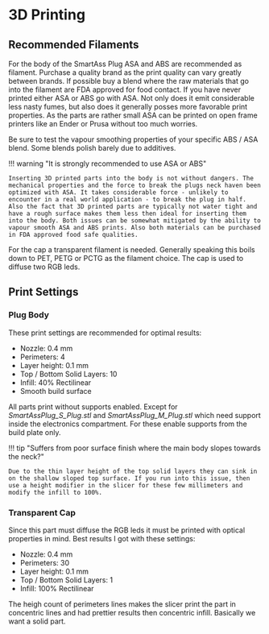 # 3D Printing

## Recommended Filaments

For the body of the SmartAss Plug ASA and ABS are recommended as filament. Purchase a quality brand as the print quality can vary greatly between brands. If possible buy a blend where the raw materials that go into the filament are FDA approved for food contact. If you have never printed either ASA or ABS go with ASA. Not only does it emit considerable less nasty fumes, but also does it generally posses more favorable print properties. As the parts are rather small ASA can be printed on open frame printers like an Ender or Prusa without too much worries.

Be sure to test the vapour smoothing properties of your specific ABS / ASA blend. Some blends polish barely due to additives.

!!! warning "It is strongly recommended to use ASA or ABS"

    Inserting 3D printed parts into the body is not without dangers. The mechanical properties and the force to break the plugs neck haven been optimized with ASA. It takes considerable force - unlikely to encounter in a real world application - to break the plug in half. Also the fact that 3D printed parts are typically not water tight and have a rough surface makes them less then ideal for inserting them into the body. Both issues can be somewhat mitigated by the ability to vapour smooth ASA and ABS prints. Also both materials can be purchased in FDA approved food safe qualities.

For the cap a transparent filament is needed. Generally speaking this boils down to PET, PETG or PCTG as the filament choice. The cap is used to diffuse two RGB leds.

## Print Settings

### Plug Body

These print settings are recommended for optimal results:

- Nozzle: 0.4 mm
- Perimeters: 4
- Layer height: 0.1 mm
- Top / Bottom Solid Layers: 10
- Infill: 40% Rectilinear
- Smooth build surface

All parts print without supports enabled. Except for _SmartAssPlug_S_Plug.stl_ and _SmartAssPlug_M_Plug.stl_ which need support inside the electronics compartment. For these enable supports from the build plate only.

!!! tip "Suffers from poor surface finish where the main body slopes towards the neck?"

    Due to the thin layer height of the top solid layers they can sink in on the shallow sloped top surface. If you run into this issue, then use a height modifier in the slicer for these few millimeters and modify the infill to 100%.

### Transparent Cap

Since this part must diffuse the RGB leds it must be printed with optical properties in mind. Best results I got with these settings:

- Nozzle: 0.4 mm
- Perimeters: 30
- Layer height: 0.1 mm
- Top / Bottom Solid Layers: 1
- Infill: 100% Rectilinear

The heigh count of perimeters lines makes the slicer print the part in concentric lines and had prettier results then concentric infill. Basically we want a solid part.
